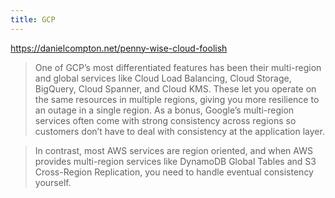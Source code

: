 ```yaml
---
title: GCP
---
```


https://danielcompton.net/penny-wise-cloud-foolish

> One of GCP’s most differentiated features has been their multi-region and global services like Cloud Load Balancing, Cloud Storage, BigQuery, Cloud Spanner, and Cloud KMS. These let you operate on the same resources in multiple regions, giving you more resilience to an outage in a single region. As a bonus, Google’s multi-region services often come with strong consistency across regions so customers don’t have to deal with consistency at the application layer.

> In contrast, most AWS services are region oriented, and when AWS provides multi-region services like DynamoDB Global Tables and S3 Cross-Region Replication, you need to handle eventual consistency yourself.
